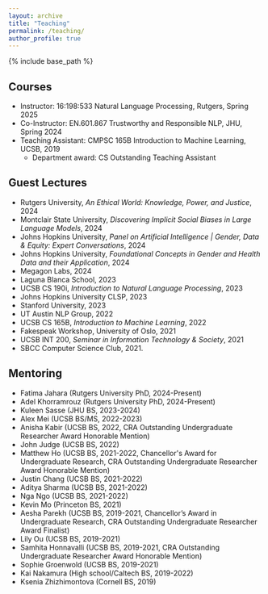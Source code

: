 ```yaml
---
layout: archive
title: "Teaching"
permalink: /teaching/
author_profile: true
---
```


{% include base_path %}

## Courses
* Instructor: 16:198:533 Natural Language Processing, Rutgers, Spring 2025
* Co-Instructor: EN.601.867 Trustworthy and Responsible NLP, JHU, Spring 2024
* Teaching Assistant: CMPSC 165B Introduction to Machine Learning, UCSB, 2019
  * Department award: CS Outstanding Teaching Assistant

## Guest Lectures
* Rutgers University, *An Ethical World:  Knowledge, Power, and Justice*, 2024
* Montclair State University, *Discovering Implicit Social Biases in Large Language Models*, 2024
* Johns Hopkins University, *Panel on Artificial Intelligence | Gender, Data & Equity: Expert Conversations*, 2024
* Johns Hopkins University, *Foundational Concepts in Gender and Health Data and their Application*, 2024
* Megagon Labs, 2024
* Laguna Blanca School, 2023
* UCSB CS 190i, *Introduction to Natural Language Processing*, 2023
* Johns Hopkins University CLSP, 2023
* Stanford University, 2023
* UT Austin NLP Group, 2022
* UCSB CS 165B, *Introduction to Machine Learning*, 2022
* Fakespeak Workshop, University of Oslo, 2021
* UCSB INT 200, *Seminar in Information Technology \& Society*, 2021
* SBCC Computer Science Club, 2021.

## Mentoring
* Fatima Jahara (Rutgers University PhD, 2024-Present)
* Adel Khorramrouz (Rutgers University PhD, 2024-Present)
* Kuleen Sasse (JHU BS, 2023-2024)
* Alex Mei (UCSB BS/MS, 2022-2023)
* Anisha Kabir (UCSB BS, 2022, CRA Outstanding Undergraduate Researcher Award Honorable Mention)
* John Judge (UCSB BS, 2022)
* Matthew Ho (UCSB BS, 2021-2022, Chancellor's Award for Undergraduate Research, CRA Outstanding Undergraduate Researcher Award Honorable Mention)
* Justin Chang (UCSB BS, 2021-2022)
* Aditya Sharma (UCSB BS, 2021-2022)
* Nga Ngo (UCSB BS, 2021-2022)
* Kevin Mo (Princeton BS, 2021)
* Aesha Parekh (UCSB BS, 2019-2021, Chancellor’s Award in Undergraduate Research, CRA Outstanding Undergraduate Researcher Award Finalist)
* Lily Ou (UCSB BS, 2019-2021)
* Samhita Honnavalli (UCSB BS, 2019-2021, CRA Outstanding Undergraduate Researcher Award Honorable Mention)
* Sophie Groenwold (UCSB BS, 2019-2021)
* Kai Nakamura (High school/Caltech BS, 2019-2022)
* Ksenia Zhizhimontova (Cornell BS, 2019)
